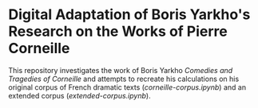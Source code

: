 # Digital Adaptation of Boris Yarkho's Research on the Works of Pierre Corneille 

This repository investigates the work of Boris Yarkho _Comedies and Tragedies of Corneille_ and attempts to recreate his calculations on his original corpus of French dramatic texts (_corneille-corpus.ipynb_) and an extended corpus (_extended-corpus.ipynb_).
